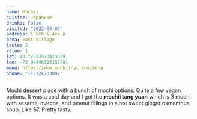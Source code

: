 ```yaml
---
name: Mochii
cuisine: Japanese
drinks: False
visited: "2022-05-07"
address: E 5th & Ave A
area: East Village
taste: 2
value: 1
lat: 40.72633973423399
lon: -73.98446325152781
menu: https://www.mochiinyc.com/menu
phone: "+12124733897"
---
```


Mochi dessert place with a bunch of mochi options. Quite a few vegan options. It was a cold day and I got the **mochii tang yuan** which is 3 mochi with sesame, matcha, and peanut fillings in a hot sweet ginger osmanthus soup. Like $7. Pretty tasty.
